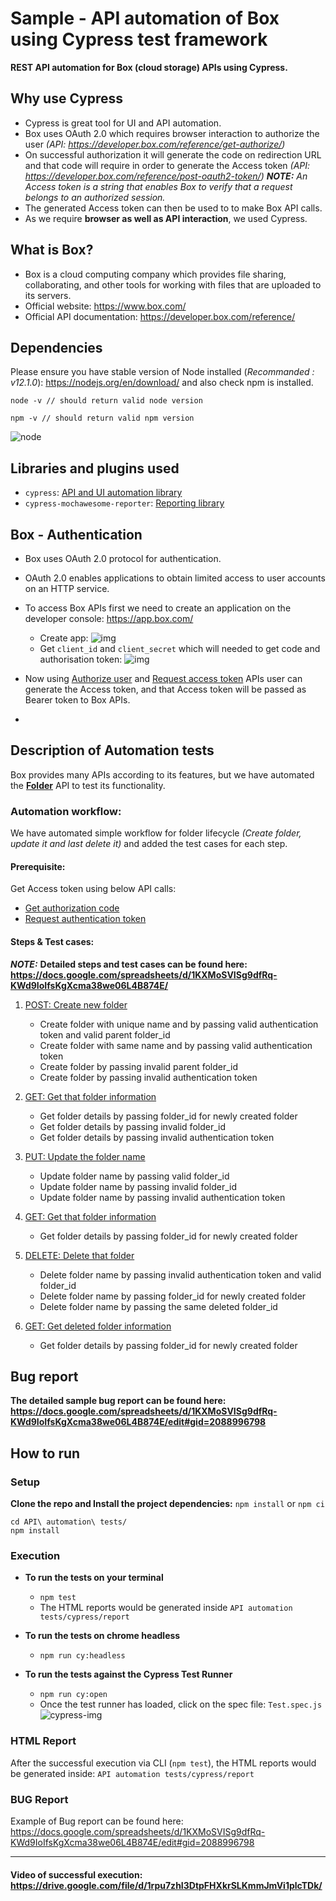 # Sample - API automation of Box using Cypress test framework

**REST API automation for Box (cloud storage) APIs using Cypress.**

## Why use Cypress
- Cypress is great tool for UI and API automation. 
- Box uses OAuth 2.0 which requires browser interaction to authorize the user _(API: https://developer.box.com/reference/get-authorize/)_
- On successful authorization it will generate the code on redirection URL and that code will require in order to generate the Access token _(API: https://developer.box.com/reference/post-oauth2-token/)_
_**NOTE:**_ _An Access token is a string that enables Box to verify that a request belongs to an authorized session._
- The generated Access token can then be used to to make Box API calls.
- As we require **browser as well as API interaction**, we used Cypress.

## What is Box?
- Box is a cloud computing company which provides file sharing, collaborating, and other tools for working with files that are uploaded to its servers.
- Official website: https://www.box.com/
- Official API documentation: https://developer.box.com/reference/

## Dependencies
Please ensure you have stable version of Node installed (_Recommanded : v12.1.0_): https://nodejs.org/en/download/ and also check npm is installed.
```
node -v // should return valid node version
```
```
npm -v // should return valid npm version
```
![node](https://drive.google.com/uc?export=view&id=1sKamal7sIuDL8IUiL3AUYzoC9jWtP3UD)

## Libraries and plugins used
- `cypress`: [API and UI automation library](https://www.npmjs.com/package/cypress)
- `cypress-mochawesome-reporter`: [Reporting library](https://www.npmjs.com/package/cypress-mochawesome-reporter)

## Box - Authentication
- Box uses OAuth 2.0 protocol for authentication.
- OAuth 2.0 enables applications to obtain limited access to user accounts on an HTTP service.
- To access Box APIs first we need to create an application on the developer console: https://app.box.com/
    - Create app: ![img](https://drive.google.com/uc?export=view&id=1bLcBWqqUqbJQ2Bd1e_AanlzYq6eO-EjL)
    - Get `client_id` and `client_secret` which will needed to get code and authorisation token: ![img](https://drive.google.com/uc?export=view&id=1wEB-ITuuqCdeBxTQWnHQoq1pe4J2u2gk)
 
- Now using [Authorize user](https://developer.box.com/reference/get-authorize/) and [Request access token](https://developer.box.com/reference/post-oauth2-token/) APIs user can generate the Access token, and that Access token will be passed as Bearer token to Box APIs.
- 
## Description of Automation tests
Box provides many APIs according to its features, but we have automated the **[Folder](https://developer.box.com/reference/resources/folder/)** API to test its functionality. 

### Automation workflow:
We have automated simple workflow for folder lifecycle _(Create folder, update it and last delete it)_ and added the test cases for each step. 
#### Prerequisite:
Get Access token using below API calls:
- [Get authorization code](https://developer.box.com/reference/get-authorize/)
- [Request authentication token](https://developer.box.com/reference/post-oauth2-token/)

#### Steps & Test cases:
_**NOTE:**_ **Detailed steps and test cases can be found here: https://docs.google.com/spreadsheets/d/1KXMoSVISg9dfRq-KWd9IoIfsKgXcma38we06L4B874E/**
1) [POST: Create new folder](https://developer.box.com/reference/post-folders/)
    - Create folder with unique name and by passing valid authentication token and valid parent folder_id
    - Create folder with same name and by passing valid authentication token
    - Create folder by passing invalid parent folder_id
    - Create folder by passing invalid authentication token
    
2) [GET: Get that folder information](https://developer.box.com/reference/get-folders-id/)
    - Get folder details by passing folder_id for newly created folder
    - Get folder details by passing invalid folder_id
    - Get folder details by passing invalid authentication token
    
3) [PUT: Update the folder name](https://developer.box.com/reference/put-folders-id/)
    - Update folder name by passing valid folder_id
    - Update folder name by passing invalid folder_id
    - Update folder name by passing invalid authentication token
    
4) [GET: Get that folder information](https://developer.box.com/reference/get-folders-id/)
    - Get folder details by passing folder_id for newly created folder

5) [DELETE: Delete that folder](https://developer.box.com/reference/delete-folders-id/)
    - Delete folder name by passing invalid authentication token and valid folder_id
    - Delete folder name by passing folder_id for newly created folder
    - Delete folder name by passing the same deleted folder_id 
6) [GET: Get deleted folder information](https://developer.box.com/reference/get-folders-id/)
    - Get folder details by passing folder_id for newly created folder

## Bug report
**The detailed sample bug report can be found here: https://docs.google.com/spreadsheets/d/1KXMoSVISg9dfRq-KWd9IoIfsKgXcma38we06L4B874E/edit#gid=2088996798**

## How to run
### Setup
**Clone the repo and Install the project dependencies:** `npm install` or `npm ci`
```
cd API\ automation\ tests/ 
npm install 
```


### Execution
- **To run the tests on your terminal**
    - `npm test`
    - The HTML reports would be generated inside `API automation tests/cypress/report`

- **To run the tests on chrome headless**
    - `npm run cy:headless` 

- **To run the tests against the Cypress Test Runner**
    - `npm run cy:open`
    - Once the test runner has loaded, click on the spec file: `Test.spec.js` ![cypress-img](https://drive.google.com/uc?export=view&id=1KMlXNlG691DUo6_ijjrk13z6108dNEuD)

### HTML Report
After the successful execution via CLI (`npm test`), the HTML reports would be generated inside: `API automation tests/cypress/report`

### BUG Report
Example of Bug report can be found here:
https://docs.google.com/spreadsheets/d/1KXMoSVISg9dfRq-KWd9IoIfsKgXcma38we06L4B874E/edit#gid=2088996798

------------
#### Video of successful execution: https://drive.google.com/file/d/1rpu7zhI3DtpFHXkrSLKmmJmVi1plcTDk/
